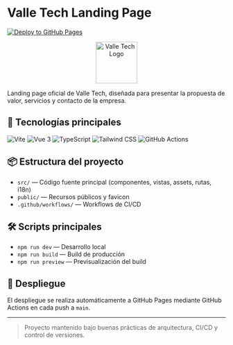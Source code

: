 # Valle Tech Landing Page

[![Deploy to GitHub Pages](https://github.com/V4lle-Tech/valle-tech-landing-page/actions/workflows/deploy.yml/badge.svg)](https://github.com/V4lle-Tech/valle-tech-landing-page/actions/workflows/deploy.yml)

<p align="center">
  <img src="public/v4ll-tech-light.png" alt="Valle Tech Logo" width="96"/>
</p>

Landing page oficial de Valle Tech, diseñada para presentar la propuesta de valor, servicios y contacto de la empresa.

## 🚀 Tecnologías principales

![Vite](https://img.shields.io/badge/Vite-646CFF?logo=vite&logoColor=white)
![Vue 3](https://img.shields.io/badge/Vue.js-35495E?logo=vue.js&logoColor=4FC08D)
![TypeScript](https://img.shields.io/badge/TypeScript-3178C6?logo=typescript&logoColor=white)
![Tailwind CSS](https://img.shields.io/badge/Tailwind_CSS-38B2AC?logo=tailwind-css&logoColor=white)
![GitHub Actions](https://img.shields.io/badge/GitHub_Actions-2088FF?logo=github-actions&logoColor=white)

## 📦 Estructura del proyecto

- `src/` — Código fuente principal (componentes, vistas, assets, rutas, i18n)
- `public/` — Recursos públicos y favicon
- `.github/workflows/` — Workflows de CI/CD

## 🛠️ Scripts principales

- `npm run dev` — Desarrollo local
- `npm run build` — Build de producción
- `npm run preview` — Previsualización del build

## 🚢 Despliegue

El despliegue se realiza automáticamente a GitHub Pages mediante GitHub Actions en cada push a `main`.

---

> Proyecto mantenido bajo buenas prácticas de arquitectura, CI/CD y control de versiones.
